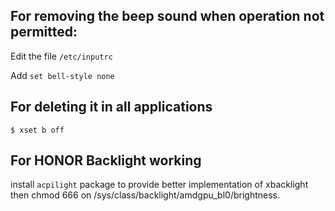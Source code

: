## For removing the beep sound when operation not permitted:

Edit the file `/etc/inputrc`

Add `set bell-style none`

## For deleting it in all applications

`$ xset b off`


## For HONOR Backlight working

install `acpilight` package to provide better implementation of xbacklight
then chmod 666 on /sys/class/backlight/amdgpu_bl0/brightness.
